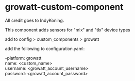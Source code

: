# growatt-custom-component

All credit goes to IndyKoning.

This component adds sensors for "mix" and "tlx" device types

add to config > custom_components > growatt

add the following to configuration.yaml:

-platform: growatt</br>
  name: <custom_name> </br> 
  username: <growatt_account_username></br>
  password: <growatt_account_password></br>
